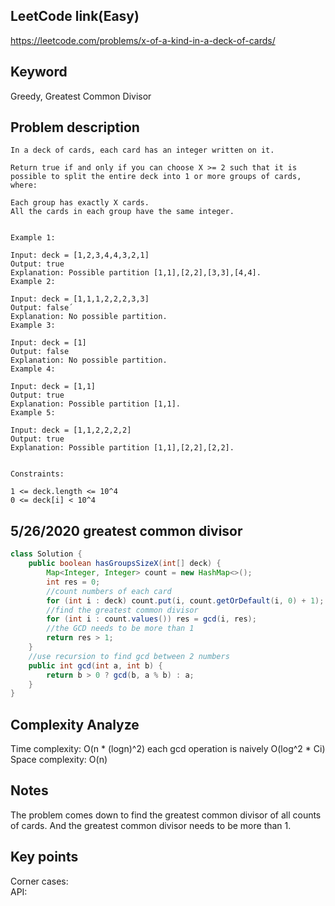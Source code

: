 ## LeetCode link(Easy)
https://leetcode.com/problems/x-of-a-kind-in-a-deck-of-cards/

## Keyword
Greedy, Greatest Common Divisor

## Problem description
```
In a deck of cards, each card has an integer written on it.

Return true if and only if you can choose X >= 2 such that it is possible to split the entire deck into 1 or more groups of cards, where:

Each group has exactly X cards.
All the cards in each group have the same integer.
 

Example 1:

Input: deck = [1,2,3,4,4,3,2,1]
Output: true
Explanation: Possible partition [1,1],[2,2],[3,3],[4,4].
Example 2:

Input: deck = [1,1,1,2,2,2,3,3]
Output: false´
Explanation: No possible partition.
Example 3:

Input: deck = [1]
Output: false
Explanation: No possible partition.
Example 4:

Input: deck = [1,1]
Output: true
Explanation: Possible partition [1,1].
Example 5:

Input: deck = [1,1,2,2,2,2]
Output: true
Explanation: Possible partition [1,1],[2,2],[2,2].
 

Constraints:

1 <= deck.length <= 10^4
0 <= deck[i] < 10^4
```
## 5/26/2020 greatest common divisor

```java
class Solution {
    public boolean hasGroupsSizeX(int[] deck) {
        Map<Integer, Integer> count = new HashMap<>();
        int res = 0;
        //count numbers of each card
        for (int i : deck) count.put(i, count.getOrDefault(i, 0) + 1);
        //find the greatest common divisor
        for (int i : count.values()) res = gcd(i, res);
        //the GCD needs to be more than 1
        return res > 1;
    }
    //use recursion to find gcd between 2 numbers
    public int gcd(int a, int b) {
        return b > 0 ? gcd(b, a % b) : a;
    }
}
```

## Complexity Analyze
Time complexity: O(n * (logn)^2) each gcd operation is naively O(log^2 * Ci)\
Space complexity: O(n)

## Notes
The problem comes down to find the greatest common divisor of all counts of cards. And the greatest common divisor needs to be more than 1.

## Key points
Corner cases: \
API:
